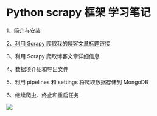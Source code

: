 # Python scrapy 框架 学习笔记

[1、简介与安装](https://www.teamssix.com/year/191224-092208.html)

[2、利用 Scrapy 爬取我的博客文章标题链接](https://www.teamssix.com/year/191224-093319.html)

3、利用 Scrapy 爬取博客文章详细信息

4、数据项介绍和导出文件

5、利用 pipelines 和 settings 将爬取数据存储到 MongoDB 

6、继续爬虫、终止和重启任务


![](https://teamssix.oss-cn-hangzhou.aliyuncs.com/TeamsSix_Subscription_Logo2.png)
